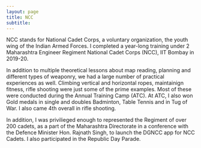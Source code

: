 ```yaml
---
layout: page
title: NCC
subtitle: 
---
```

NCC stands for National Cadet Corps, a voluntary organization, the youth wing of the Indian Armed Forces. I completed a year-long training under 2 Maharashtra Engineer Regiment National Cadet Corps (NCC), IIT Bombay in 2019-20. 

In addition to multiple theoretical lessons about map reading, planning and different types of weaponry, we had a large number of practical experiences as well. Climbing vertical and horizontal ropes, maintainign fitness, rifle shooting were just some of the prime examples. Most of these were conducted during the Annual Training Camp (ATC). At ATC, I also won Gold medals in single and doubles Badminton, Table Tennis and in Tug of War. I also came 4th overall in rifle shooting. 

In addition, I was privilieged enough to represented the Regiment of over 200 cadets, as a part of the Maharashtra Directorate in a conference with the Defence Minister Hon. Rajnath Singh, to launch the DGNCC app for NCC Cadets. I also participated in the Republic Day Parade. 
